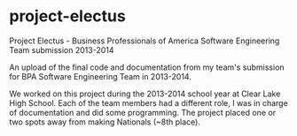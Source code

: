 # project-electus
Project Electus - Business Professionals of America Software Engineering Team submission 2013-2014

An upload of the final code and documentation from my team's submission for BPA Software Engineering Team in 2013-2014.

We worked on this project during the 2013-2014 school year at Clear Lake High School.
Each of the team members had a different role,  I was in charge of documentation and did some programming.
The project placed one or two spots away from making Nationals (~8th place).
